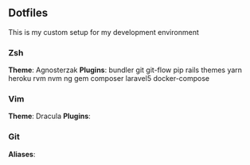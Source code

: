 ## Dotfiles
This is my custom setup for my development environment


### Zsh
**Theme**: Agnosterzak
**Plugins**: bundler git git-flow pip rails themes yarn heroku rvm nvm ng gem composer laravel5 docker-compose

### Vim
**Theme**: Dracula
**Plugins**: 


### Git
**Aliases**: 
